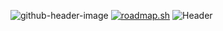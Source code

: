 ![github-header-image]()
[![roadmap.sh](https://roadmap.sh/card/wide/668d28e38896c6f50b145f5c?variant=dark)](https://roadmap.sh)
![Header](./https://github.com/user-attachments/assets/e3f28872-21a2-43b1-8de6-f258156d7480)
